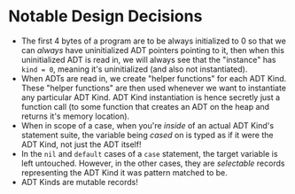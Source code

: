# Notable Design Decisions

* The first 4 bytes of a program are to be always initialized to 0 so that we can _always_ have uninitialized ADT pointers pointing to it, then when this uninitialized ADT is read in, we will always see that the "instance" has `kind = 0`, meaning it's uninitialized (and also not instantiated).
* When ADTs are read in, we create "helper functions" for each ADT Kind. These "helper functions" are then used whenever we want to instantiate any particular ADT Kind. ADT Kind instantiation is hence secretly just a function call (to some function that creates an ADT on the heap and returns it's memory location).
* When in scope of a case, when you're _inside_ of an actual ADT Kind's statement suite, the variable being _cased_ on is typed as if it were the ADT Kind, not just the ADT itself!
* In the `nil` and `default` cases of a `case` statement, the target variable is left untouched. However, in the other cases, they are _selectable_ records representing the ADT Kind it was pattern matched to be.
* ADT Kinds are mutable records!
